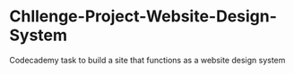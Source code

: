 # Chllenge-Project-Website-Design-System
Codecademy task to build a site that functions as a website design system
